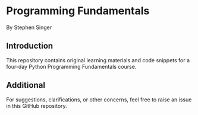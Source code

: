# Programming Fundamentals

By Stephen Singer

## Introduction

This repository contains original learning materials and code snippets for a four-day Python Programming Fundamentals course.

## Additional

For suggestions, clarifications, or other concerns, feel free to raise an issue in this GitHub repository.

